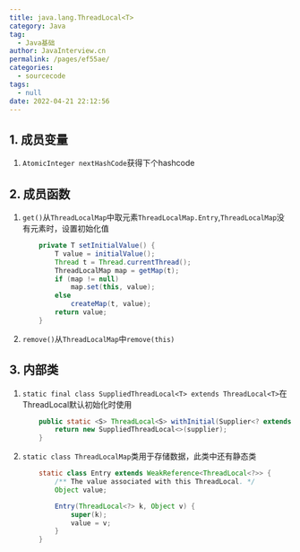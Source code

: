 ```yaml
---
title: java.lang.ThreadLocal<T>
category: Java
tag: 
  - Java基础
author: JavaInterview.cn
permalink: /pages/ef55ae/
categories: 
  - sourcecode
tags: 
  - null
date: 2022-04-21 22:12:56
---
```



## 1. 成员变量
1. `AtomicInteger nextHashCode`获得下个hashcode


## 2. 成员函数
1. `get()`从`ThreadLocalMap`中取元素`ThreadLocalMap.Entry`,`ThreadLocalMap`没有元素时，设置初始化值
    ```java
        private T setInitialValue() {
            T value = initialValue();
            Thread t = Thread.currentThread();
            ThreadLocalMap map = getMap(t);
            if (map != null)
                map.set(this, value);
            else
                createMap(t, value);
            return value;
        }
    ```
2. `remove()`从`ThreadLocalMap`中`remove(this)`


## 3. 内部类
1. `static final class SuppliedThreadLocal<T> extends ThreadLocal<T>`在ThreadLocal默认初始化时使用
    ```java
        public static <S> ThreadLocal<S> withInitial(Supplier<? extends S> supplier) {
            return new SuppliedThreadLocal<>(supplier);
        }
    
    ```
2. `static class ThreadLocalMap`类用于存储数据，此类中还有静态类
    ```java
        static class Entry extends WeakReference<ThreadLocal<?>> {
            /** The value associated with this ThreadLocal. */
            Object value;

            Entry(ThreadLocal<?> k, Object v) {
                super(k);
                value = v;
            }
        }

    ```